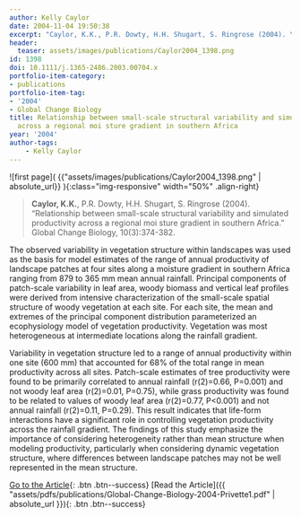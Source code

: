```yaml
---
author: Kelly Caylor
date: 2004-11-04 19:50:38
excerpt: "Caylor, K.K., P.R. Dowty, H.H. Shugart, S. Ringrose (2004). \u201CRelationship between small-scale structural variability and simulated productivity across a regional moisture gradient in southern Africa.\u201D Global Change Biology, 10(3):374-382."
header:
  teaser: assets/images/publications/Caylor2004_1398.png
id: 1398
doi: 10.1111/j.1365-2486.2003.00704.x
portfolio-item-category:
- publications
portfolio-item-tag:
- '2004'
- Global Change Biology
title: Relationship between small-scale structural variability and simulated productivity
  across a regional moi sture gradient in southern Africa
year: '2004'
author-tags:
    - Kelly Caylor
---
```


![first page]( {{"assets/images/publications/Caylor2004_1398.png" | absolute_url}} ){:class="img-responsive" width="50%" .align-right}

> **Caylor, K.K.**, P.R. Dowty, H.H. Shugart, S. Ringrose (2004). “Relationship between small-scale structural variability and simulated productivity across a regional moi sture gradient in southern Africa.” Global Change Biology, 10(3):374-382.


The observed variability in vegetation structure within landscapes was used as the basis for model estimates of the range of annual productivity of landscape patches at four sites along a moisture gradient in southern Africa ranging from 879 to 365 mm mean annual rainfall. Principal components of patch-scale variability in leaf area, woody biomass and vertical leaf profiles were derived from intensive characterization of the small-scale spatial structure of woody vegetation at each site. For each site, the mean and extremes of the principal component distribution parameterized an ecophysiology model of vegetation productivity. Vegetation was most heterogeneous at intermediate locations along the rainfall gradient. 

Variability in vegetation structure led to a range of annual productivity within one site (600 mm) that accounted for 68% of the total range in mean productivity across all sites. Patch-scale estimates of tree productivity were found to be primarily correlated to annual rainfall (r(2)=0.66, P=0.001) and not woody leaf area (r(2)=0.01, P=0.75), while grass productivity was found to be related to values of woody leaf area (r(2)=0.77, P<0.001) and not annual rainfall (r(2)=0.11, P=0.29). This result indicates that life-form interactions have a significant role in controlling vegetation productivity across the rainfall gradient. The findings of this study emphasize the importance of considering heterogeneity rather than mean structure when modeling productivity, particularly when considering dynamic vegetation structure, where differences between landscape patches may not be well represented in the mean structure. 


[Go to the Article](http://dx.doi.org/10.1046/j.1529-8817.2003.00704.x){: .btn .btn--success} [Read the Article]({{ "assets/pdfs/publications/Global-Change-Biology-2004-Privette1.pdf" | absolute_url }}){: .btn .btn--success}
